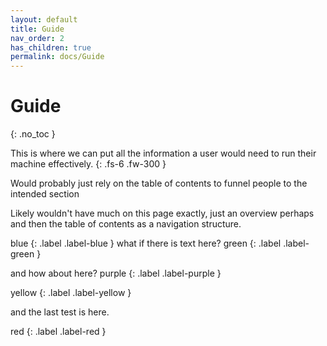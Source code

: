 ```yaml
---
layout: default
title: Guide
nav_order: 2
has_children: true
permalink: docs/Guide
---
```


# Guide
{: .no_toc }

This is where we can put all the information a user would need to run their machine effectively.
{: .fs-6 .fw-300 }

Would probably just rely on the table of contents to funnel people to the intended section

Likely wouldn't have much on this page exactly, just an overview perhaps and then the table of contents as a navigation structure.

blue
{: .label .label-blue }
what if there is text here?
green
{: .label .label-green }

and how about here?
purple
{: .label .label-purple }

yellow
{: .label .label-yellow }

and the last test is here.

red
{: .label .label-red }